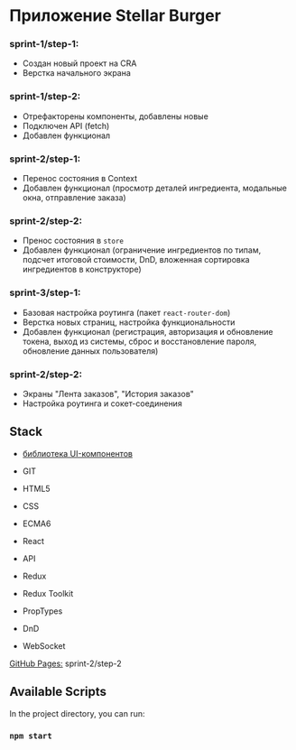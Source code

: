 # Приложение Stellar Burger

### sprint-1/step-1:
* Создан новый проект на CRA
* Верстка начального экрана

### sprint-1/step-2:
* Отрефакторены компоненты, добавлены новые
* Подключен API (fetch)
* Добавлен функционал

### sprint-2/step-1:
* Перенос состояния в Context
* Добавлен функционал (просмотр деталей ингредиента, модальные окна, отправление заказа)

### sprint-2/step-2:
* Пренос состояния в `store`
* Добавлен функционал (ограничение ингредиентов по типам, подсчет итоговой стоимости, DnD, вложенная сортировка ингредиентов в конструкторе)

### sprint-3/step-1:
* Базовая настройка роутинга (пакет  `react-router-dom`)
* Верстка новых страниц, настройка функциональности
* Добавлен функционал (регистрация, авторизация и обновление токена, выход из системы, сброс и восстановление пароля, обновление данных пользователя)

### sprint-2/step-2:
* Экраны "Лента заказов", "История заказов"
* Настройка роутинга и сокет-соединения

## Stack
* [библиотека UI-компонентов](https://yandex-praktikum.github.io/react-developer-burger-ui-components/)
* GIT

* HTML5
* CSS
* ECMA6
* React
* API
* Redux
* Redux Toolkit 
* PropTypes 
* DnD 
* WebSocket

[GitHub Pages:](https://nrths.github.io/react-burger/) sprint-2/step-2

## Available Scripts

In the project directory, you can run:

### `npm start`

